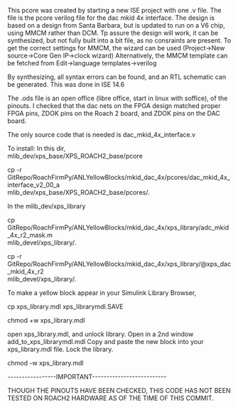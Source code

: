 This pcore was created by starting a new ISE project with one .v file.
The file is the pcore verilog file for the dac mkid 4x interface.
The design is based on a design from Santa Barbara, but is updated
to run on a V6 chip, using MMCM rather than DCM.
Tp assure the design will work, it can be synthesized, but not fully
built into a bit file, as no consraints are present. To get the correct 
settings for MMCM, the wizard can be used (Project->New source->Core Gen
IP->clock wizard)
Alternatively, the MMCM template can be fetched from 
Edit->language templates->verilog

By synthesizing, all syntax errors can be found, and an RTL schematic
can be generated.
This was done in ISE 14.6

The .ods file is an open office (libre office, start in linux with
soffice), of the pinouts. I checked that the dac nets on the FPGA design
matched proper FPGA pins, ZDOK pins on the Roach 2 board, and ZDOK pins
on the DAC board.

The only source code that is needed is dac_mkid_4x_interface.v




To install:
In this dir,  
mlib_dev/xps_base/XPS_ROACH2_base/pcore

cp -r
GitRepo/RoachFirmPy/ANLYellowBlocks/mkid_dac_4x/pcores/dac_mkid_4x_interface_v2_00_a \
mlib_dev/xps_base/XPS_ROACH2_base/pcores/.




In the mlib_dev/xps_library

cp GitRepo/RoachFirmPy/ANLYellowBlocks/mkid_dac_4x/xps_library/adc_mkid_4x_r2_mask.m \
mlib_devel/xps_library/.

cp -r GitRepo/RoachFirmPy/ANLYellowBlocks/mkid_dac_4x/xps_library/@xps_dac_mkid_4x_r2 \
mlib_devel/xps_library/.



To make a yellow block appear in your Simulink Library Browser, 

cp xps_library.mdl xps_librarymdl.SAVE

chmod +w xps_library.mdl


open xps_library.mdl, and unlock library.
Open in a 2nd window add_to_xps_librarymdl.mdl
Copy and paste the new block into your xps_library.mdl file. Lock the
library.

chmod -w xps_library.mdl


-----------------IMPORTANT--------------------------

THOUGH THE PINOUTS HAVE BEEN CHECKED, THIS CODE HAS NOT BEEN TESTED 
ON ROACH2 HARDWARE AS OF THE TIME OF THIS COMMIT.




